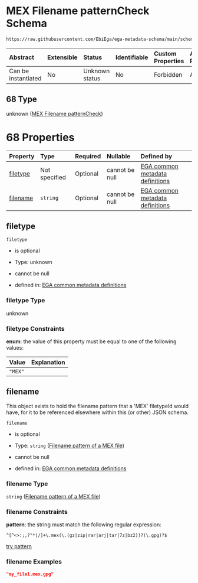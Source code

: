 # MEX Filename patternCheck Schema

```txt
https://raw.githubusercontent.com/EbiEga/ega-metadata-schema/main/schemas/EGA.common-definitions.json#/definitions/filenameFiletypePatternCheck/anyOf/68
```



| Abstract            | Extensible | Status         | Identifiable | Custom Properties | Additional Properties | Access Restrictions | Defined In                                                                                           |
| :------------------ | :--------- | :------------- | :----------- | :---------------- | :-------------------- | :------------------ | :--------------------------------------------------------------------------------------------------- |
| Can be instantiated | No         | Unknown status | No           | Forbidden         | Allowed               | none                | [EGA.common-definitions.json\*](../../../schemas/EGA.common-definitions.json "open original schema") |

## 68 Type

unknown ([MEX Filename patternCheck](ega-4-definitions-check-filetype-checks-based-on-its-filename-anyof-mex-filename-patterncheck.md))

# 68 Properties

| Property              | Type          | Required | Nullable       | Defined by                                                                                                                                                                                                                                                                                                                                                   |
| :-------------------- | :------------ | :------- | :------------- | :----------------------------------------------------------------------------------------------------------------------------------------------------------------------------------------------------------------------------------------------------------------------------------------------------------------------------------------------------------- |
| [filetype](#filetype) | Not specified | Optional | cannot be null | [EGA common metadata definitions](ega-4-definitions-check-filetype-checks-based-on-its-filename-anyof-mex-filename-patterncheck-properties-filetype.md "https://raw.githubusercontent.com/EbiEga/ega-metadata-schema/main/schemas/EGA.common-definitions.json#/definitions/filenameFiletypePatternCheck/anyOf/68/properties/filetype")                       |
| [filename](#filename) | `string`      | Optional | cannot be null | [EGA common metadata definitions](ega-4-definitions-check-filetype-checks-based-on-its-filename-anyof-mex-filename-patterncheck-properties-filename-pattern-of-a-mex-file.md "https://raw.githubusercontent.com/EbiEga/ega-metadata-schema/main/schemas/EGA.common-definitions.json#/definitions/filenameFiletypePatternCheck/anyOf/68/properties/filename") |

## filetype



`filetype`

*   is optional

*   Type: unknown

*   cannot be null

*   defined in: [EGA common metadata definitions](ega-4-definitions-check-filetype-checks-based-on-its-filename-anyof-mex-filename-patterncheck-properties-filetype.md "https://raw.githubusercontent.com/EbiEga/ega-metadata-schema/main/schemas/EGA.common-definitions.json#/definitions/filenameFiletypePatternCheck/anyOf/68/properties/filetype")

### filetype Type

unknown

### filetype Constraints

**enum**: the value of this property must be equal to one of the following values:

| Value   | Explanation |
| :------ | :---------- |
| `"MEX"` |             |

## filename

This object exists to hold the filename pattern that a 'MEX' filetypeId would have, for it to be referenced elsewhere within this (or other) JSON schema.

`filename`

*   is optional

*   Type: `string` ([Filename pattern of a MEX file](ega-4-definitions-check-filetype-checks-based-on-its-filename-anyof-mex-filename-patterncheck-properties-filename-pattern-of-a-mex-file.md))

*   cannot be null

*   defined in: [EGA common metadata definitions](ega-4-definitions-check-filetype-checks-based-on-its-filename-anyof-mex-filename-patterncheck-properties-filename-pattern-of-a-mex-file.md "https://raw.githubusercontent.com/EbiEga/ega-metadata-schema/main/schemas/EGA.common-definitions.json#/definitions/filenameFiletypePatternCheck/anyOf/68/properties/filename")

### filename Type

`string` ([Filename pattern of a MEX file](ega-4-definitions-check-filetype-checks-based-on-its-filename-anyof-mex-filename-patterncheck-properties-filename-pattern-of-a-mex-file.md))

### filename Constraints

**pattern**: the string must match the following regular expression:&#x20;

```regexp
^[^<>:;,?"*|/]+\.mex(\.(gz|zip|rar|arj|tar|7z|bz2))?(\.gpg)?$
```

[try pattern](https://regexr.com/?expression=%5E%5B%5E%3C%3E%3A%3B%2C%3F%22*%7C%2F%5D%2B%5C.mex\(%5C.\(gz%7Czip%7Crar%7Carj%7Ctar%7C7z%7Cbz2\)\)%3F\(%5C.gpg\)%3F%24 "try regular expression with regexr.com")

### filename Examples

```json
"my_file1.mex.gpg"
```
